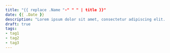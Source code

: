 ```yaml
---
title: "{{ replace .Name "-" " " | title }}"
date: {{ .Date }}
description: "Lorem ipsum dolor sit amet, consectetur adipiscing elit. Iam contemni non poteris. Quacumque enim ingredimur, in aliqua historia vestigium ponimus."
draft: true
tags:
- tag1
- tag2
- tag3
---
```

